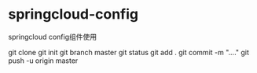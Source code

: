 # springcloud-config
springcloud config组件使用

git clone
git init
git branch master
git status
git add .
git commit -m "...."
git push -u origin master


